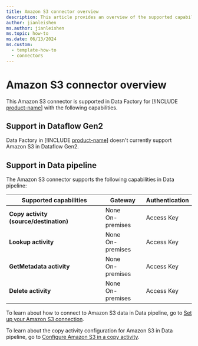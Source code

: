 ```yaml
---
title: Amazon S3 connector overview
description: This article provides an overview of the supported capabilities of the Amazon S3 connector.
author: jianleishen
ms.author: jianleishen
ms.topic: how-to
ms.date: 06/13/2024
ms.custom:
  - template-how-to
  - connectors
---
```


# Amazon S3 connector overview

This Amazon S3 connector is supported in Data Factory for [!INCLUDE [product-name](../includes/product-name.md)] with the following capabilities.

## Support in Dataflow Gen2

Data Factory in [!INCLUDE [product-name](../includes/product-name.md)] doesn't currently support Amazon S3 in Dataflow Gen2.

## Support in Data pipeline

The Amazon S3 connector supports the following capabilities in Data pipeline:

| Supported capabilities | Gateway | Authentication |
| --- | --- | ---|
| **Copy activity (source/destination)** | None <br> On-premises | Access Key |
| **Lookup activity** | None <br> On-premises | Access Key |
| **GetMetadata activity** | None <br> On-premises | Access Key |
| **Delete activity** | None <br> On-premises | Access Key |

To learn about how to connect to Amazon S3 data in Data pipeline, go to [Set up your Amazon S3 connection](connector-amazon-s3.md#set-up-your-connection-in-a-data-pipeline).

To learn about the copy activity configuration for Amazon S3 in Data pipeline, go to [Configure Amazon S3 in a copy activity](connector-amazon-s3-copy-activity.md).
